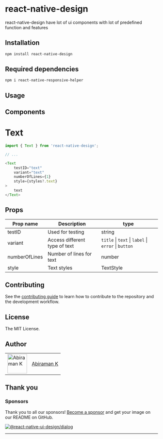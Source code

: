 # react-native-design

react-native-design have lot of ui components with lot of predefined function and features

## Installation

```sh
npm install react-native-design
```

## Required dependencies
```sh
npm i react-native-responsive-helper
```

## Usage

## Components

# Text

```js
import { Text } from 'react-native-design';

// ...

<Text 
    testID="text" 
    variant="text" 
    numberOfLines={1} 
    style={styles?.text}
>
    text
</Text>
```
## Props
| Prop name                 | Description                                   | type                                              |
| ------------------------- | --------------------------------------------- | ------------------------------------------------- | 
| testID                    | Used for testing                              | string                                            |
| variant                   | Access different type of text                 | `title` \| `text` \| `label` \| `error` \| `button`   |
| numberOfLines             | Number of lines for text                      | number                                            |
| style                     | Text styles                                   | TextStyle                                            |

## Contributing

See the [contributing guide](CONTRIBUTING.md) to learn how to contribute to the repository and the development workflow.

## License

The MIT License.

## Author

<table>
  <tr>
    <td >
      <img src="https://avatars.githubusercontent.com/u/41302126?v=4" width="64" height="64" alt="Abiraman K">
    </td>
    <td>
      <a href="https://github.com/AbiramanK" target="_blank">Abiraman K</a>
    </td>
  </tr>
</table>

## Thank you

### Sponsors

Thank you to all our sponsors! [Become a sponsor](https://opencollective.com/react-native-design#sponsor) and get your image on our README on GitHub.

<a href="https://opencollective.com/react-native-design#sponsors" target="_blank"><img src="https://opencollective.com/react-native-design/sponsors.svg?width=890" alt="@react-native-ui-design/dialog"></a>


---

